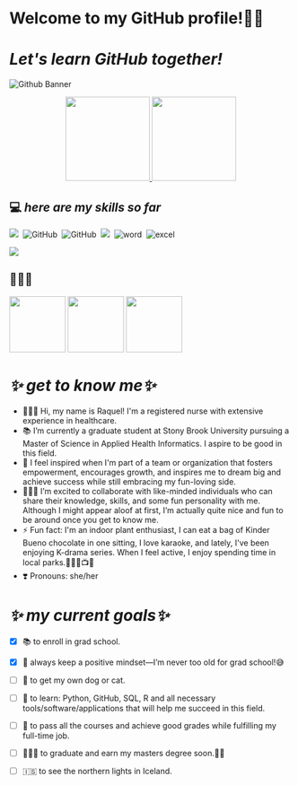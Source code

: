 # **Welcome to my GitHub profile!👋🏼**
# _Let's learn GitHub together!_
![Github Banner](https://github.com/user-attachments/assets/07e28a39-9fec-4089-91b9-e18ae0085808)

<p align="center">
<a href="https://github.com/raqssoriano">
  <img height="150em" src="https://github-readme-stats-eight-theta.vercel.app/api/top-langs/?username=raqssoriano&layout=compact&theme=algolia&include_all_commits=true&count_private=true&langs_count=8&hide=DIGITAL%20Command%20Language"/>
  <img height="150em" src="https://github-readme-stats-eight-theta.vercel.app/api?username=raqssoriano&show_icons=true&theme=algolia&include_all_commits=true&count_private=true"/>
</a>
</p> 



## 💻 _**here are my skills so far**_
<img src="https://img.shields.io/badge/-MySQL-F29111?style=flat-square&logo=MySQL&logoColor=black"/>&nbsp;
![GitHub](https://img.shields.io/badge/-Git-F05032?style=flat-square&logo=git&logoColor=white)&nbsp;
![GitHub](https://img.shields.io/badge/-GitHub-414141?style=flat-square&logo=github)&nbsp;
<img src="https://img.shields.io/badge/-Visual%20Studio%20Code-007ACC?style=flat-square&logo=Visual%20Studio%20Code&logoColor=white"/>&nbsp;
![word](https://img.shields.io/badge/-Word-2B579A?style=flat-square&logo=MicrosoftWord&logoColor=white)&nbsp;
![excel](https://img.shields.io/badge/-Excel-217346?style=flat-square&logo=MicrosoftExcel&logoColor=white)&nbsp;


![](https://komarev.com/ghpvc/?username=raqssoriano&color=orange)




## 🤍🤍🤍
<img src="https://media.giphy.com/media/l44Qqz6gO6JiVV3pu/giphy.gif?cid=ecf05e47t1pwylkv0ljsg62g5kc2athfzwwrsad6r5jmin6c&ep=v1_gifs_search&rid=giphy.gif&ct=g" width="100" height="100" />       <img src="https://media.giphy.com/media/sMwZ4xmNwSy2l5oD5u/giphy.gif?cid=ecf05e47u5fjifp23bm4jvv5n66fpw25rhqe911535352ui8&ep=v1_gifs_search&rid=giphy.gif&ct=g" width="100" height="100" />       <img src="https://media.giphy.com/media/sLsAjROwQiFBTUpajw/giphy.gif?cid=ecf05e47uq2f7u08f2may3pxguqwso7mmtg5jge8z0hwvqiq&ep=v1_gifs_search&rid=giphy.gif&ct=g" width="100" height="100" />       



# _**✨ get to know me✨**_
- 👩🏻‍⚕️ Hi, my name is Raquel! I'm a registered nurse with extensive experience in healthcare.
- 📚 I’m currently a graduate student at Stony Brook University pursuing a Master of Science in Applied Health Informatics. I aspire to be good in this field.
- 🎯 I feel inspired when I'm part of a team or organization that fosters empowerment, encourages growth, and inspires me to dream big and achieve success while still embracing my fun-loving side.
- 👩🏻‍💻 I’m excited to collaborate with like-minded individuals who can share their knowledge, skills, and some fun personality with me. Although I might appear aloof at first, I’m actually quite nice and fun to be around once you get to know me.
- ⚡️ Fun fact: I'm an indoor plant enthusiast, I can eat a bag of Kinder Bueno chocolate in one sitting, I love karaoke, and lately, I've been enjoying K-drama series. When I feel active, I enjoy spending time in local parks.🌿🍫🎤📺🌳
- ❣️ Pronouns: she/her



# _**✨ my current goals✨**_
- [x] 📚 to enroll in grad school.
- [x] 🤍 always keep a positive mindset—I’m never too old for grad school!😅
- [ ] 💭 to get my own dog or cat.
- [ ] 📌 to learn: Python, GitHub, SQL, R and all necessary tools/software/applications that will help me succeed in this field.
- [ ] 🎯 to pass all the courses and achieve good grades while fulfilling my full-time job.
- [ ] 👩🏻‍🎓 to graduate and earn my masters degree soon.🙏🏼
- [ ] 🇮🇸 to see the northern lights in Iceland.



<!---
raqssoriano/raqssoriano is a ✨ special ✨ repository because its `README.md` (this file) appears on your GitHub profile.
You can click the Preview link to take a look at your changes.
--->
